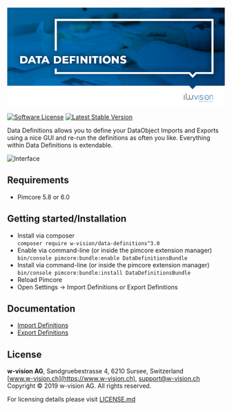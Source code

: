 ![DataDefinitions](docs/images/github_banner.png "Data Definitions")

[![Software License](https://img.shields.io/badge/license-GPLv3-brightgreen.svg?style=flat-square)](LICENSE.md)
[![Latest Stable Version](https://img.shields.io/packagist/v/w-vision/data-definitions.svg?style=flat-square)](https://packagist.org/packages/w-vision/data-definitions)

Data Definitions allows you to define your DataObject Imports and Exports using a nice GUI and re-run the definitions
as often you like. Everything within Data Definitions is extendable.

![Interface](docs/images/mapping.png)

## Requirements
* Pimcore 5.8 or 6.0

## Getting started/Installation
 * Install via composer  
 ```composer require w-vision/data-definitions^3.0```
 * Enable via command-line (or inside the pimcore extension manager)  
 ```bin/console pimcore:bundle:enable DataDefinitionsBundle```
 * Install via command-line (or inside the pimcore extension manager)  
 ```bin/console pimcore:bundle:install DataDefinitionsBundle```
 * Reload Pimcore
 * Open Settings -> Import Definitions or Export Definitions

## Documentation
 - [Import Definitions](./docs/imports.md)
 - [Export Definitions](./docs/exports.md)

## License
**w-vision AG**, Sandgruebestrasse 4, 6210 Sursee, Switzerland  
[www.w-vision.ch](https://www.w-vision.ch), support@w-vision.ch  
Copyright © 2019 w-vision AG. All rights reserved.

For licensing details please visit [LICENSE.md](LICENSE.md) 
